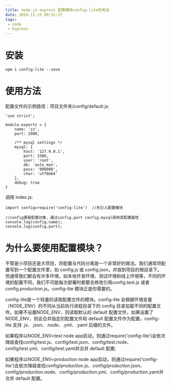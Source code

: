 ```yaml
---
title: node.js express 配置模块config-lite的用法
date: 2019-11-15 09:31:27
tags:
 - node
 - Express
---
```


# 安装

```
npm i config-lite --save 
```

# 使用方法

配置文件的示例路径：项目文件夹/config/default.js:

```
'use strict';
 
module.exports = {
    name: 'zz',
    port: 2000,
    
    /** mysql settings */
    mysql: {
        host: '127.0.0.1',
        port: 3306,
        user: 'root',
        db: 'auto_mon',
        pass: '000000',
        char: 'utf8mb4'
    },
    debug: true
}
```

调用  index.js:

```
import config=require('config-lite')  //先引入配置模块
 
//config便是配置对象，通过config.port config.mysql调用其配置属性
console.log(config.name); 
console.log(config.port); 
```

# 为什么要使用配置模块？

不管是小项目还是大项目，将配置与代码分离是一个非常好的做法。我们通常将配置写到一个配置文件里，如 config.js 或 config.json，并放到项目的根目录下。但通常我们都会有许多环境，如本地开发环境、测试环境和线上环境等，不同的环境的配置不同，我们不可能每次部署时都要去修改引用config.test.js 或者 config.production.js。config-lite 模块正是你需要的。

config-lite是一个轻量的读取配置文件的模块。config-lite 会根据环境变量（NODE_ENV）的不同从当前执行进程目录下的 config 目录加载不同的配置文件。如果不设置NODE_ENV，则读取默认的 default 配置文件，如果设置了NODE_ENV，则会合并指定的配置文件和 default 配置文件作为配置，config-lite 支持 .js、.json、.node、.yml、.yaml 后缀的文件。

如果程序以NODE_ENV=test node app启动，则通过require('config-lite')会依次降级查找config/test.js、config/test.json、config/test.node、config/test.yml、config/test.yaml并合并 default 配置;

如果程序以NODE_ENV=production node app启动，则通过require('config-lite')会依次降级查找config/production.js、config/production.json、config/production.node、config/production.yml、config/production.yaml并合并 default 配置。
